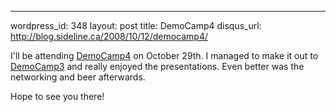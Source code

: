 --- 
wordpress_id: 348
layout: post
title: DemoCamp4
disqus_url: http://blog.sideline.ca/2008/10/12/democamp4/

<p>I'll be attending <a href="http://barcamp.pbwiki.com/DemoCampEdmonton4" title="BarCamp wiki / DemoCampEdmonton4">DemoCamp4</a> on October 29th.  I managed to make it out to <a href="http://barcamp.pbwiki.com/DemoCampEdmonton3" title="BarCamp wiki / DemoCampEdmonton3">DemoCamp3</a> and really enjoyed the presentations.  Even better was the networking and beer afterwards.</p>

<p>Hope to see you there!</p>

